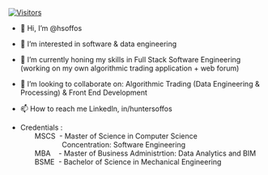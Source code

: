 [![Visitors](https://visitor-badge.glitch.me/badge?page_id=YOUR_USERNAME.YOUR_REPOSITORY&left_color=green&right_color=red)](https://github.com/hsoffos/hsoffos)

- 👋 Hi, I’m @hsoffos
- 👀 I’m interested in software & data engineering
- 🌱 I’m currently honing my skills in Full Stack Software Engineering (working on my own algorithmic trading application + web forum)
- 💞️ I’m looking to collaborate on: Algorithmic Trading (Data Engineering & Processing) & Front End Development
- 📫 How to reach me LinkedIn, in/huntersoffos

- Credentials :  
&emsp;&emsp;MSCS  &nbsp;- Master of Science in Computer Science   
&emsp;&emsp;&emsp;&emsp;&emsp;&nbsp;&nbsp;&nbsp;Concentration: Software Engineering  
&emsp;&emsp;MBA   &nbsp;&nbsp;&nbsp;- Master of Business Administrtion: Data Analytics and BIM  
&emsp;&emsp;BSME  &nbsp;- Bachelor of Science in Mechanical Engineering  
